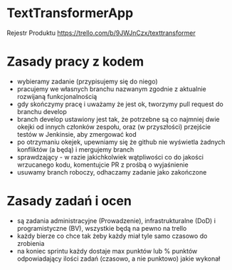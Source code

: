 # TextTransformerApp
Rejestr Produktu https://trello.com/b/9JWJnCzx/texttransformer

# Zasady pracy z kodem
* wybieramy zadanie (przypisujemy się do niego)
* pracujemy we własnych branchu nazwanym zgodnie z aktualnie rozwijaną funkcjonalnością
* gdy skończymy pracę i uważamy że jest ok, tworzymy pull request do branchu develop
* branch develop ustawiony jest tak, że potrzebne są co najmniej dwie okejki od innych członków zespołu, oraz (w przyszłości) przejście testów w Jenkinsie, aby zmergować kod
* po otrzymaniu okejek, upewniamy się że github nie wyświetla żadnych konfliktów (a będą) i mergujemy branch
* sprawdzający - w razie jakichkolwiek wątpliwości co do jakości wrzucanego kodu, komentujcie PR z prośbą o wyjaśnienie
* usuwamy branch roboczy, odhaczamy zadanie jako zakończone

# Zasady zadań i ocen
* są zadania administracyjne (Prowadzenie), infrastrukturalne (DoD) i programistyczne (BV), wszystkie będą na pewno na trello
* każdy bierze co chce tak żeby każdy miał tyle samo czasowo do zrobienia
* na koniec sprintu każdy dostaje max punktów lub % punktów odpowiadający ilości zadań (czasowo, a nie punktowo) jakie wykonał
